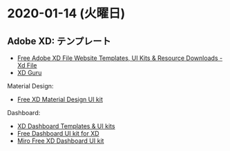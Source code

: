 # 2020-01-14 (火曜日)

## Adobe XD: テンプレート

- [Free Adobe XD File Website Templates, UI Kits & Resource Downloads - Xd File](https://xdfile.com/)
- [XD Guru](https://www.xdguru.com/)

Material Design:

- [Free XD Material Design UI kit](https://www.xdguru.com/free-xd-material-design-ui-kit/)

Dashboard:

- [XD Dashboard Templates & UI kits](https://www.xdguru.com/adobe-xd-dashboard-templates/)
- [Free Dashboard UI kit for XD](https://www.xdguru.com/free-dashboard-ui-kit-for-xd/)
- [Miro Free XD Dashboard UI kit](https://www.xdguru.com/miro-free-xd-dashboard-ui-kit/)
